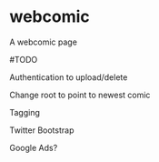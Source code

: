 webcomic
========

A webcomic page


#TODO

Authentication to upload/delete

Change root to point to newest comic

Tagging

Twitter Bootstrap

Google Ads?
